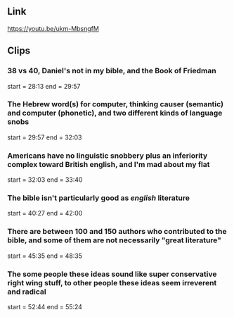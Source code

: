 ## Link
https://youtu.be/ukm-MbsngfM

## Clips

### 38 vs 40, Daniel's not in my bible, and the Book of Friedman
start = 28:13
end = 29:57

### The Hebrew word(s) for computer, thinking causer (semantic) and computer (phonetic), and two different kinds of language snobs
start = 29:57
end = 32:03

### Americans have no linguistic snobbery plus an inferiority complex toward British english, and I'm mad about my flat
start = 32:03
end = 33:40

### The bible isn't particularly good as _english_ literature
start = 40:27
end = 42:00

### There are between 100 and 150 authors who contributed to the bible, and some of them are not necessarily "great literature"
start = 45:35
end = 48:35

### The some people these ideas sound like super conservative right wing stuff, to other people these ideas seem irreverent and radical 
start = 52:44
end = 55:24